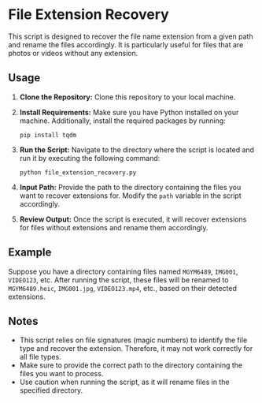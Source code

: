 # File Extension Recovery

This script is designed to recover the file name extension from a given path and rename the files accordingly. It is particularly useful for files that are photos or videos without any extension.

## Usage

1. **Clone the Repository:** Clone this repository to your local machine.

2. **Install Requirements:** Make sure you have Python installed on your machine. Additionally, install the required packages by running:
    ```
    pip install tqdm
    ```

3. **Run the Script:** Navigate to the directory where the script is located and run it by executing the following command:
    ```
    python file_extension_recovery.py
    ```

4. **Input Path:** Provide the path to the directory containing the files you want to recover extensions for. Modify the `path` variable in the script accordingly.

5. **Review Output:** Once the script is executed, it will recover extensions for files without extensions and rename them accordingly.

## Example

Suppose you have a directory containing files named `MGYM6489`, `IMG001`, `VIDEO123`, etc. After running the script, these files will be renamed to `MGYM6489.heic`, `IMG001.jpg`, `VIDEO123.mp4`, etc., based on their detected extensions.

## Notes

- This script relies on file signatures (magic numbers) to identify the file type and recover the extension. Therefore, it may not work correctly for all file types.
- Make sure to provide the correct path to the directory containing the files you want to process.
- Use caution when running the script, as it will rename files in the specified directory.

